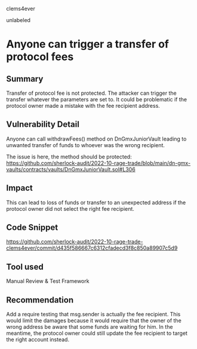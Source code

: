 clems4ever

unlabeled

# Anyone can trigger a transfer of protocol fees

## Summary

Transfer of protocol fee is not protected. The attacker can trigger the transfer whatever the parameters are set to. It could be problematic if the protocol owner made a mistake with the fee recipient address.

## Vulnerability Detail

Anyone can call withdrawFees() method on DnGmxJuniorVault leading to unwanted transfer of funds to whoever was the wrong recipient.

The issue is here, the method should be protected: https://github.com/sherlock-audit/2022-10-rage-trade/blob/main/dn-gmx-vaults/contracts/vaults/DnGmxJuniorVault.sol#L306

## Impact

This can lead to loss of funds or transfer to an unexpected address if the protocol owner did not select the right fee recipient.

## Code Snippet

https://github.com/sherlock-audit/2022-10-rage-trade-clems4ever/commit/d435f586667c6312cfadecd3f8c850a89907c5d9

## Tool used

Manual Review & Test Framework

## Recommendation

Add a require testing that msg.sender is actually the fee recipient. This would limit the damages because it would require that the owner of the wrong address be aware that some funds are waiting for him. In the meantime, the protocol owner could still update the fee recipient to target the right account instead.

